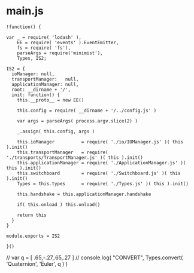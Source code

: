 main.js
=======
    !function() {
      
    var _ = require( 'lodash' ), 
        EE = require( 'events' ).EventEmitter,
        fs = require( 'fs'),
        parseArgs = require('minimist'),
        Types, IS2;

    IS2 = {
      ioManager: null,
      transportManager:   null,
      applicationManager: null,
      root: __dirname + '/',
      init: function() {
        this.__proto__ = new EE()
        
        this.config = require( __dirname + '/../config.js' )
        
        var args = parseArgs( process.argv.slice(2) )
        
        _.assign( this.config, args )

        this.ioManager          = require( './io/IOManager.js' )( this ).init()
        this.transportManager   = require( './transports/TransportManager.js' )( this ).init()
        this.applicationManager = require( './ApplicationManager.js' )( this ).init()
        this.switchboard        = require( './Switchboard.js' )( this ).init()
        Types = this.types      = require( './Types.js' )( this ).init()
        
        this.handshake = this.applicationManager.handshake
        
        if( this.onload ) this.onload()
        
        return this
      }
    }
    
    module.exports = IS2
     
    }()
    
// var q = [ .65,-.27,.65,.27 ]
// console.log( "CONVERT", Types.convert( 'Quaternion', 'Euler', q ) )

